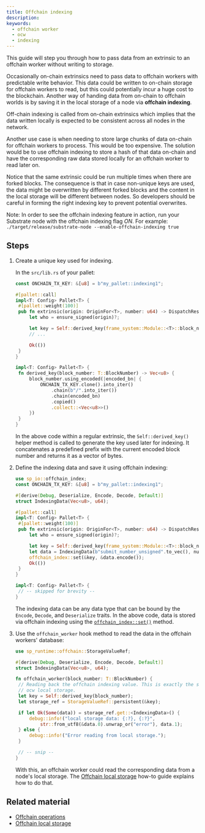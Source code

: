 ```yaml
---
title: Offchain indexing
description:
keywords:
  - offchain worker
  - ocw
  - indexing
---
```


This guide will step you through how to pass data from an extrinsic to an offchain worker without writing to storage.

Occasionally on-chain extrinsics need to pass data to offchain workers with predictable write behavior.
This data could be written to on-chain storage for offchain workers to read, but this could potentially incur a huge cost to the blockchain.
Another way of handing data from on-chain to offchain worlds is by saving it in the local storage of a node via **offchain indexing**.

Off-chain indexing is called from on-chain extrinsics which implies that the data written locally is expected to be consistent across all nodes in the network.

Another use case is when needing to store large chunks of data on-chain for offchain workers to process.
This would be too expensive.
The solution would be to use offchain indexing to store a hash of that data on-chain and have the corresponding raw data stored locally for an offchain worker to read later on.

Notice that the same extrinsic could be run multiple times when there are forked blocks.
The consequence is that in case non-unique keys are used, the data might be overwritten by different forked blocks and the content in the local storage will be different between nodes.
So developers should be careful in forming the right indexing key to prevent potential overwrites.

Note: In order to see the offchain indexing feature in action, run your Substrate node with the offchain indexing flag _ON_.
For example: `./target/release/substrate-node --enable-offchain-indexing true`

## Steps

1. Create a unique key used for indexing.

   In the `src/lib.rs` of your pallet:

   ```rust
   const ONCHAIN_TX_KEY: &[u8] = b"my_pallet::indexing1";

   #[pallet::call]
   impl<T: Config> Pallet<T> {
   	#[pallet::weight(100)]
   	pub fn extrinsic(origin: OriginFor<T>, number: u64) -> DispatchResult {
   		let who = ensure_signed(origin)?;

   		let key = Self::derived_key(frame_system::Module::<T>::block_number());
   		// ...

   		Ok(())
   	}
   }

   impl<T: Config> Pallet<T> {
   	fn derived_key(block_number: T::BlockNumber) -> Vec<u8> {
   		block_number.using_encoded(|encoded_bn| {
   			ONCHAIN_TX_KEY.clone().into_iter()
   				.chain(b"/".into_iter())
   				.chain(encoded_bn)
   				.copied()
   				.collect::<Vec<u8>>()
   		})
   	}
   }
   ```

   In the above code within a regular extrinsic, the `Self::derived_key()` helper method is called to generate the key used later for indexing.
   It concatenates a predefined prefix with the current encoded block number and returns it as a vector of bytes.

1. Define the indexing data and save it using offchain indexing:

   ```rust
   use sp_io::offchain_index;
   const ONCHAIN_TX_KEY: &[u8] = b"my_pallet::indexing1";

   #[derive(Debug, Deserialize, Encode, Decode, Default)]
   struct IndexingData(Vec<u8>, u64);

   #[pallet::call]
   impl<T: Config> Pallet<T> {
   	#[pallet::weight(100)]
   	pub fn extrinsic(origin: OriginFor<T>, number: u64) -> DispatchResult {
   		let who = ensure_signed(origin)?;

   		let key = Self::derived_key(frame_system::Module::<T>::block_number());
   		let data = IndexingData(b"submit_number_unsigned".to_vec(), number);
   		offchain_index::set(&key, &data.encode());
   		Ok(())
   	}
   }

   impl<T: Config> Pallet<T> {
   	// -- skipped for brevity --
   }
   ```

   The indexing data can be any data type that can be bound by the `Encode`, `Decode`, and `Deserialize` traits.
   In the above code, data is stored via offchain indexing using the [`offchain_index::set()`](https://paritytech.github.io/substrate/master/sp_io/offchain_index/fn.set.html) method.

1. Use the `offchain_worker` hook method to read the data in the offchain workers' database:

   ```rust
   use sp_runtime::offchain::StorageValueRef;

   #[derive(Debug, Deserialize, Encode, Decode, Default)]
   struct IndexingData(Vec<u8>, u64);

   fn offchain_worker(block_number: T::BlockNumber) {
   	// Reading back the offchain indexing value. This is exactly the same as reading from
   	// ocw local storage.
   	let key = Self::derived_key(block_number);
   	let storage_ref = StorageValueRef::persistent(&key);

   	if let Ok(Some(data)) = storage_ref.get::<IndexingData>() {
   		debug::info!("local storage data: {:?}, {:?}",
   			str::from_utf8(&data.0).unwrap_or("error"), data.1);
   	} else {
   		debug::info!("Error reading from local storage.");
   	}

   	// -- snip --
   }
   ```

   With this, an offchain worker could read the corresponding data from a node's local storage.
   The [Offchain local storage](/reference/how-to-guides/offchain-workers/offchain-local-storage/) how-to guide explains how to do that.

## Related material

- [Offchain operations](/main-docs/fundamentals/offchain-operations/)
- [Offchain local storage](/reference/how-to-guides/offchain-workers/offchain-local-storage/)
